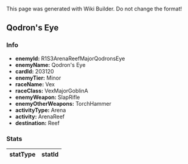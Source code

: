 <span class="wiki-builder">This page was generated with Wiki Builder. Do not change the format!</span>

## Qodron's Eye
### Info
* **enemyId:** R1S3ArenaReefMajorQodronsEye
* **enemyName:** Qodron's Eye
* **cardId:** 203120
* **enemyTier:** Minor
* **raceName:** Vex
* **raceClass:** VexMajorGoblinA
* **enemyWeapon:** SlapRifle
* **enemyOtherWeapons:** TorchHammer
* **activityType:** Arena
* **activity:** ArenaReef
* **destination:** Reef

### Stats
statType | statId
-------- | ------

